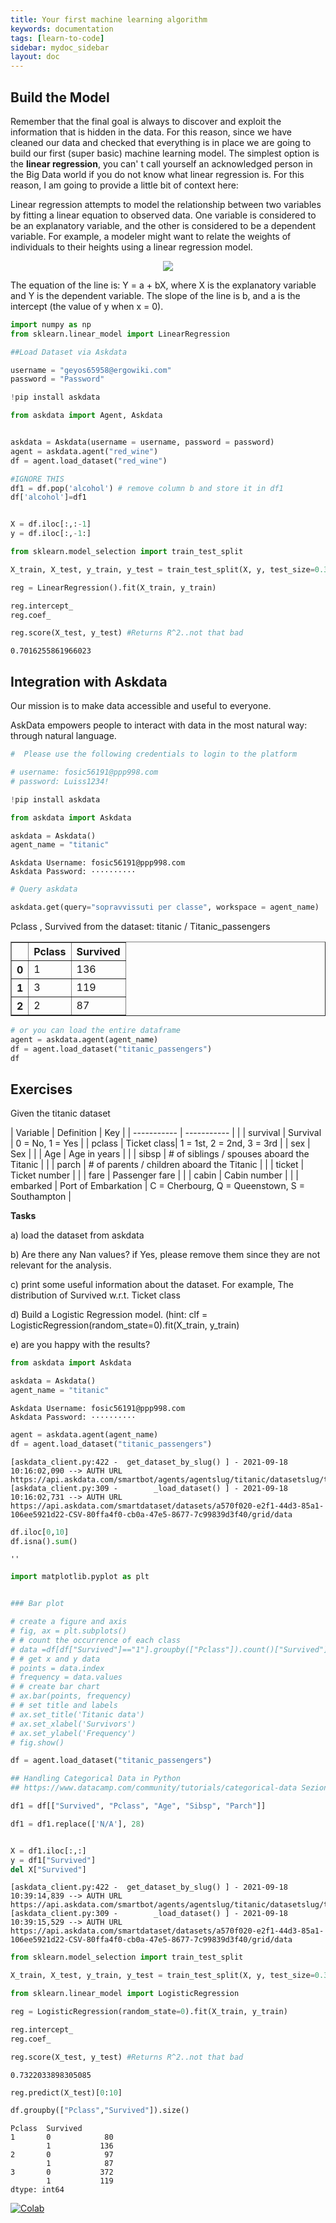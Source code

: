 ```yaml
---
title: Your first machine learning algorithm
keywords: documentation
tags: [learn-to-code]
sidebar: mydoc_sidebar
layout: doc
---
```

## Build the Model

Remember that the final goal is always to discover and exploit the information that is hidden in the data. For this reason, since we have cleaned our data and checked that everything is in place we are going to build our first (super basic) machine learning model. The simplest option is the **linear regression**, you can' t call yourself an acknowledged person in the Big Data world if you do not know what linear regression is. For this reason, I am going to provide a little bit of context here:

Linear regression attempts to model the relationship between two variables by fitting a linear equation to observed data. One variable is considered to be an explanatory variable, and the other is considered to be a dependent variable. For example, a modeler might want to relate the weights of individuals to their heights using a linear regression model.


<p align="center">
  <img src="https://miro.medium.com/max/1400/1*dG6m4wnx3ARPtZPd8qf1tQ.gif"/>
</p>

The equation of the line is:
Y = a + bX, where X is the explanatory variable and Y is the dependent variable. The slope of the line is b, and a is the intercept (the value of y when x = 0).


```python
import numpy as np
from sklearn.linear_model import LinearRegression
```


```python
##Load Dataset via Askdata

username = "geyos65958@ergowiki.com"
password = "Password"

!pip install askdata

from askdata import Agent, Askdata


askdata = Askdata(username = username, password = password)
agent = askdata.agent("red_wine")
df = agent.load_dataset("red_wine")

#IGNORE THIS
df1 = df.pop('alcohol') # remove column b and store it in df1
df['alcohol']=df1 


X = df.iloc[:,:-1]
y = df.iloc[:,-1:]

```


```python
from sklearn.model_selection import train_test_split

X_train, X_test, y_train, y_test = train_test_split(X, y, test_size=0.33, random_state=42)
```


```python
reg = LinearRegression().fit(X_train, y_train)

reg.intercept_
reg.coef_

reg.score(X_test, y_test) #Returns R^2..not that bad
```




    0.7016255861966023



## Integration with Askdata

Our mission is to make data accessible and useful to everyone.

AskData empowers people to interact with data in the most natural way: through natural language.


```python
#  Please use the following credentials to login to the platform

# username: fosic56191@ppp998.com
# password: Luiss1234!
```


```python
!pip install askdata
```


```python
from askdata import Askdata

askdata = Askdata()
agent_name = "titanic"
```

    Askdata Username: fosic56191@ppp998.com
    Askdata Password: ··········



```python
# Query askdata

askdata.get(query="sopravvissuti per classe", workspace = agent_name)
```


<p>Pclass , Survived from the dataset: titanic / Titanic_passengers</p>





<div>
<style scoped>
    .dataframe tbody tr th:only-of-type {
        vertical-align: middle;
    }

    .dataframe tbody tr th {
        vertical-align: top;
    }

    .dataframe thead th {
        text-align: right;
    }
</style>
<table border="1" class="dataframe">
  <thead>
    <tr style="text-align: right;">
      <th></th>
      <th>Pclass</th>
      <th>Survived</th>
    </tr>
  </thead>
  <tbody>
    <tr>
      <th>0</th>
      <td>1</td>
      <td>136</td>
    </tr>
    <tr>
      <th>1</th>
      <td>3</td>
      <td>119</td>
    </tr>
    <tr>
      <th>2</th>
      <td>2</td>
      <td>87</td>
    </tr>
  </tbody>
</table>
</div>




```python
# or you can load the entire dataframe
agent = askdata.agent(agent_name)
df = agent.load_dataset("titanic_passengers")
df
```

## Exercises

Given the titanic dataset

| Variable      | Definition | Key |
| ----------- | ----------- |      |
| survival      | Survival   | 0 = No, 1 = Yes  |
| pclass   | Ticket class| 1 = 1st, 2 = 2nd, 3 = 3rd |
| sex   | Sex        |  |
| Age  | Age in years     |  |
| sibsp   | # of siblings / spouses aboard the Titanic       |  |
| parch   | # of parents / children aboard the Titanic |  |
| ticket   | Ticket number	   |  |
| fare   | Passenger fare	       |  |
| cabin   | 	Cabin number        |  |
| embarked   | Port of Embarkation	        | C = Cherbourg, Q = Queenstown, S = Southampton |


**Tasks**

a) load the dataset from askdata

b) Are there any Nan values? if Yes, please remove them since they are not relevant for the analysis.

c) print some useful information about the dataset. For example, The distribution of Survived w.r.t. Ticket class

d) Build a Logistic Regression model. 
(hint: clf = LogisticRegression(random_state=0).fit(X_train, y_train)

e) are you happy with the results? 




```python
from askdata import Askdata

askdata = Askdata()
agent_name = "titanic"
```

    Askdata Username: fosic56191@ppp998.com
    Askdata Password: ··········



```python
agent = askdata.agent(agent_name)
df = agent.load_dataset("titanic_passengers")
```

    [askdata_client.py:422 -  get_dataset_by_slug() ] - 2021-09-18 10:16:02,090 --> AUTH URL https://api.askdata.com/smartbot/agents/agentslug/titanic/datasetslug/titanic_passengers
    [askdata_client.py:309 -        _load_dataset() ] - 2021-09-18 10:16:02,731 --> AUTH URL https://api.askdata.com/smartdataset/datasets/a570f020-e2f1-44d3-85a1-106ee5921d22-CSV-80ffa4f0-cb0a-47e5-8677-7c99839d3f40/grid/data



```python
df.iloc[0,10]
df.isna().sum()
```




    ''




```python
import matplotlib.pyplot as plt


### Bar plot

# create a figure and axis 
# fig, ax = plt.subplots() 
# # count the occurrence of each class 
# data =df[df["Survived"]=="1"].groupby(["Pclass"]).count()["Survived"]
# # get x and y data 
# points = data.index 
# frequency = data.values 
# # create bar chart 
# ax.bar(points, frequency) 
# # set title and labels 
# ax.set_title('Titanic data') 
# ax.set_xlabel('Survivors') 
# ax.set_ylabel('Frequency')
# fig.show()
```




```python
df = agent.load_dataset("titanic_passengers")

## Handling Categorical Data in Python
## https://www.datacamp.com/community/tutorials/categorical-data Sezione Encoding Categorical Data

df1 = df[["Survived", "Pclass", "Age", "Sibsp", "Parch"]]

df1 = df1.replace(['N/A'], 28)


X = df1.iloc[:,:]
y = df1["Survived"]
del X["Survived"]

```

    [askdata_client.py:422 -  get_dataset_by_slug() ] - 2021-09-18 10:39:14,839 --> AUTH URL https://api.askdata.com/smartbot/agents/agentslug/titanic/datasetslug/titanic_passengers
    [askdata_client.py:309 -        _load_dataset() ] - 2021-09-18 10:39:15,529 --> AUTH URL https://api.askdata.com/smartdataset/datasets/a570f020-e2f1-44d3-85a1-106ee5921d22-CSV-80ffa4f0-cb0a-47e5-8677-7c99839d3f40/grid/data



```python
from sklearn.model_selection import train_test_split

X_train, X_test, y_train, y_test = train_test_split(X, y, test_size=0.33, random_state=42)
```


```python
from sklearn.linear_model import LogisticRegression

reg = LogisticRegression(random_state=0).fit(X_train, y_train)

reg.intercept_
reg.coef_

reg.score(X_test, y_test) #Returns R^2..not that bad
```




    0.7322033898305085




```python
reg.predict(X_test)[0:10]
```


```python
df.groupby(["Pclass","Survived"]).size()
```




    Pclass  Survived
    1       0            80
            1           136
    2       0            97
            1            87
    3       0           372
            1           119
    dtype: int64



[![Colab](https://colab.research.google.com/assets/colab-badge.svg)](https://colab.research.google.com/drive/17TA0MoPhE75e9hczSTO7Kp1IGZ_kjkbe?usp=sharing)